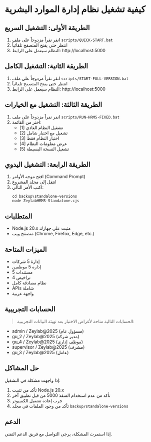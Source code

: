 # كيفية تشغيل نظام إدارة الموارد البشرية

## الطريقة الأولى: التشغيل السريع
1. انقر نقراً مزدوجاً على ملف `scripts/QUICK-START.bat`
2. انتظر حتى يفتح المتصفح تلقائياً
3. النظام سيعمل على الرابط: http://localhost:5000

## الطريقة الثانية: التشغيل الكامل
1. انقر نقراً مزدوجاً على ملف `scripts/START-FULL-VERSION.bat`
2. انتظر حتى يفتح المتصفح تلقائياً
3. النظام سيعمل على الرابط: http://localhost:5000

## الطريقة الثالثة: التشغيل مع الخيارات
1. انقر نقراً مزدوجاً على ملف `scripts/RUN-HRMS-FIXED.bat`
2. اختر من القائمة:
   - [1] تشغيل النظام العادي
   - [2] تشغيل مع اختبار شامل
   - [3] اختبار النظام فقط
   - [4] عرض معلومات النظام
   - [5] تشغيل النسخة البسيطة

## الطريقة الرابعة: التشغيل اليدوي
1. افتح موجه الأوامر (Command Prompt)
2. انتقل إلى مجلد المشروع
3. اكتب الأمر التالي:
   ```
   cd backup\standalone-versions
   node ZeylabHRMS-Standalone.cjs
   ```

## المتطلبات
- Node.js 20.x مثبت على جهازك
- متصفح ويب (Chrome, Firefox, Edge, etc.)

## الميزات المتاحة
- إدارة 5 شركات
- إدارة 5 موظفين
- 5 مستندات
- 4 تراخيص
- نظام مصادقة كامل
- APIs شاملة
- واجهة عربية

## الحسابات التجريبية
> الحسابات التالية متاحة لأغراض الاختبار بعد تهيئة البيانات التجريبية:
- admin / Zeylab@2025 (مسؤول عام)
- gu_2 / Zeylab@2025 (مدير شركة)
- gu_4 / Zeylab@2025 (موظف إداري)
- supervisor / Zeylab@2025 (مشرف)
- gu_3 / Zeylab@2025 (عامل)

## حل المشاكل
إذا واجهت مشكلة في التشغيل:
1. تأكد من تثبيت Node.js 20.x
2. تأكد من عدم استخدام المنفذ 5000 من قبل تطبيق آخر
3. جرب إعادة تشغيل الكمبيوتر
4. تأكد من وجود الملفات في مجلد `backup/standalone-versions`

## الدعم
إذا استمرت المشكلة، يرجى التواصل مع فريق الدعم التقني. 